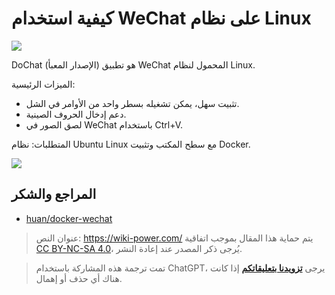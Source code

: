 # كيفية استخدام WeChat على نظام Linux

![](https://media.wiki-power.com/img/20200311141406.png)

DoChat (الإصدار المعبأ) هو تطبيق WeChat المحمول لنظام Linux.

الميزات الرئيسية:

- تثبيت سهل، يمكن تشغيله بسطر واحد من الأوامر في الشل.
- دعم إدخال الحروف الصينية.
- لصق الصور في WeChat باستخدام Ctrl+V.

المتطلبات: نظام Ubuntu Linux مع سطح المكتب وتثبيت Docker.

![](https://media.wiki-power.com/img/20200311141459.png)

## المراجع والشكر

- [huan/docker-wechat](https://github.com/huan/docker-wechat)

> عنوان النص: <https://wiki-power.com/>
> يتم حماية هذا المقال بموجب اتفاقية [CC BY-NC-SA 4.0](https://creativecommons.org/licenses/by/4.0/deed.zh)، يُرجى ذكر المصدر عند إعادة النشر.

> تمت ترجمة هذه المشاركة باستخدام ChatGPT، يرجى [**تزويدنا بتعليقاتكم**](https://github.com/linyuxuanlin/Wiki_MkDocs/issues/new) إذا كانت هناك أي حذف أو إهمال.
